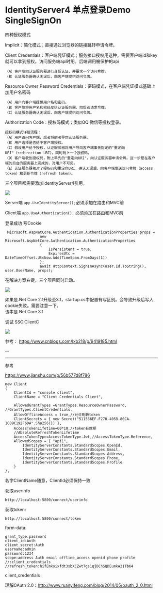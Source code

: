 # IdentityServer4 单点登录Demo SingleSignOn



四种授权模式

Implicit：简化模式；直接通过浏览器的链接跳转申请令牌。

Client Credentials：客户端凭证模式；服务接口授权用这种，需要客户端id和key就可以拿到授权，访问服务端api时用，后端调用被保护的api

```
（A）客户端向认证服务器进行身份认证，并要求一个访问令牌。
（B）认证服务器确认无误后，向客户端提供访问令牌。
```



Resource Owner Password Credentials：密码模式，在客户端凭证模式基础上加用户名密码

```
（A）用户向客户端提供用户名和密码。
（B）客户端将用户名和密码发给认证服务器，向后者请求令牌。
（C）认证服务器确认无误后，向客户端提供访问令牌。
```



Authorization Code：授权码模式；类似QQ 微信等授权登录。

```
授权码模式详细流程：
（A）用户访问客户端，后者将前者导向认证服务器。
（B）用户选择是否给予客户端授权。
（C）假设用户给予授权，认证服务器将用户导向客户端事先指定的"重定向URI"（redirection URI），同时附上一个授权码。
（D）客户端收到授权码，附上早先的"重定向URI"，向认证服务器申请令牌。这一步是在客户端的后台的服务器上完成的，对用户不可见。
（E）认证服务器核对了授权码和重定向URI，确认无误后，向客户端发送访问令牌（access token）和更新令牌（refresh token）。
```





三个项目都需要添加IdentityServer4引用。  

![](https://imgkr.cn-bj.ufileos.com/6bac4c09-9eb0-423e-a781-db873e5db254.png)



Server端 `app.UseIdentityServer();`必须添加在路由和MVC前  

Client端 `app.UseAuthentication();` 必须添加在路由和MVC前  

登录成功 写Cookie
```
 Microsoft.AspNetCore.Authentication.AuthenticationProperties props = 
                new Microsoft.AspNetCore.Authentication.AuthenticationProperties
                {
                    IsPersistent = true,
                    ExpiresUtc = DateTimeOffset.UtcNow.Add(TimeSpan.FromDays(1))
                };
                await HttpContext.SignInAsync(user.Id.ToString(), user.UserName, props);
```


在解决方案右键，三个项目同时启动。  

![](https://imgkr.cn-bj.ufileos.com/53d329eb-0ba3-4bbd-aed8-7c5024de8d42.png)

如果是.Net Core 2.1升级至3.1，startup.cs中配置有写区别。会导致升级后写入cookie失败。需要注意一下。  
该本是.Net Core 3.1      

调试 SSO.ClientC  

![](https://imgkr.cn-bj.ufileos.com/16c9f6b2-aea5-49f0-b31d-b902b57171ba.png)



参考：
https://www.cnblogs.com/lxb218/p/9419185.html  

--

---

参考

https://www.jianshu.com/p/56b577d8f786







```\
new Client
{
    ClientId = "console client",
    ClientName = "Client Credentials Client",

    AllowedGrantTypes =GrantTypes.ResourceOwnerPassword, //GrantTypes.ClientCredentials,
    AllowOfflineAccess = true,//允许刷新token
    ClientSecrets = { new Secret("511536EF-F270-4058-80CA-1C89C192F69A".Sha256()) },
    AccessTokenLifetime=60*10,//token有效期
    //AbsoluteRefreshTokenLifetime
    AccessTokenType=AccessTokenType.Jwt,//AccessTokenType.Reference,
    AllowedScopes = { "api1",
        IdentityServerConstants.StandardScopes.OpenId,
        IdentityServerConstants.StandardScopes.Email,
        IdentityServerConstants.StandardScopes.Address,
        IdentityServerConstants.StandardScopes.Phone,
        IdentityServerConstants.StandardScopes.Profile
    }
},
```

名字ClientName随意，ClientId必须保持一致





获取userinfo

```
http://localhost:5800/connect/userinfo
```



获取token:

```
http://localhost:5800/connect/token
```

form-data:

```
grant_type:password
client_id:Auth
client_secret:Auth
username:admin
password:1234
scope:address Auth email offline_access openid phone profile
//:client_credentials
//refresh_token:hifEmkoixfdt3xbXCZwt7gs1qjDChSQDEumkA21TbK4
```



client_credentials

 理解OAuth 2.0：http://www.ruanyifeng.com/blog/2014/05/oauth_2_0.html